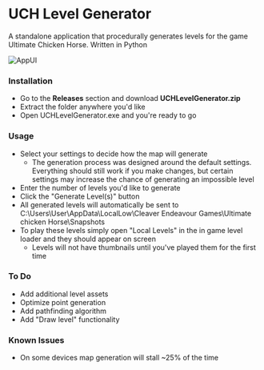 # UCH Level Generator
A standalone application that procedurally generates levels for the game Ultimate Chicken Horse. Written in Python

![AppUI](https://github.com/grcarette/UCHMapGenerator/assets/58717176/9661080c-7143-4072-898d-debd0448f079)
### Installation
- Go to the **Releases** section and download **UCHLevelGenerator.zip**
- Extract the folder anywhere you'd like
- Open UCHLevelGenerator.exe and you're ready to go

### Usage
- Select your settings to decide how the map will generate
  - The generation process was designed around the default settings. Everything should still work if you make changes, but certain settings may increase the chance of generating an impossible level
- Enter the number of levels you'd like to generate
- Click the "Generate Level(s)" button
- All generated levels will automatically be sent to C:\\Users\User\AppData\LocalLow\Cleaver Endeavour Games\Ultimate chicken Horse\Snapshots
- To play these levels simply open "Local Levels" in the in game level loader and they should appear on screen
  - Levels will not have thumbnails until you've played them for the first time

### To Do
- Add additional level assets
- Optimize point generation
- Add pathfinding algorithm
- Add "Draw level" functionality

### Known Issues
- On some devices map generation will stall ~25% of the time

